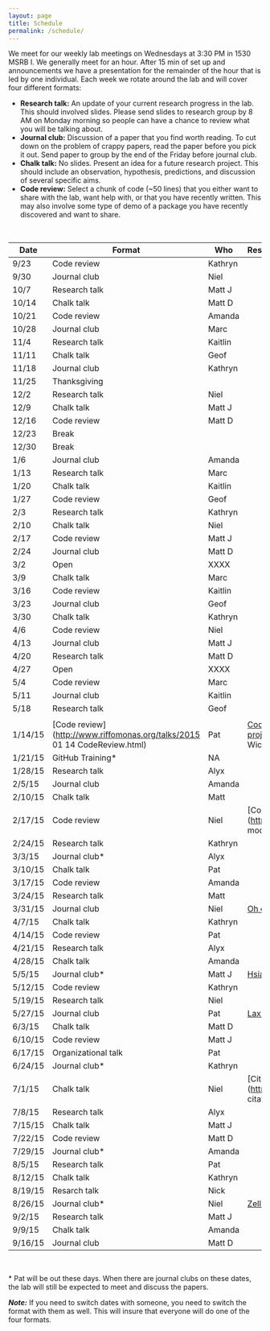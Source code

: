 ```yaml
---
layout: page
title: Schedule
permalink: /schedule/
---
```


We meet for our weekly lab meetings on Wednesdays at 3:30 PM in 1530 MSRB I. We
generally meet for an hour. After 15 min of set up and announcements we have a
presentation for the remainder of the hour that is led by one individual.
Each week we rotate around the lab and will cover four different formats:

* **Research talk:** An update of your current research progress in the lab.
This should involved slides. Please send slides to research group by 8 AM on
Monday morning so people can have a chance to review what you will be talking
about.
* **Journal club:** Discussion of a paper that you find worth reading. To cut
down on the problem of crappy papers, read the paper before you pick it out.
Send paper to group by the end of the Friday before journal club.
* **Chalk talk:** No slides. Present an idea for a future research project.
This should include an observation, hypothesis, predictions, and discussion of
several specific aims.
* **Code review:** Select a chunk of code (~50 lines) that you either want to
share with the lab, want help with, or that you have recently written. This may
also involve some type of demo of a package you have recently discovered and
want to share.

<br>

| Date  | Format           | Who       | Resources                                |
|-------|------------------|-----------|:-----------------------------------------|
| 9/23	|	Code review	|	Kathryn	|	|
| 9/30	|	Journal club	|	Niel	|	|
| 10/7	|	Research talk	|	Matt J	|	|
| 10/14	|	Chalk talk	|	Matt D	|	|
| 10/21	|	Code review	|	Amanda	|	|
| 10/28	|	Journal club	|	Marc	|	|
| 11/4	|	Research talk	|	Kaitlin	|	|
| 11/11	|	Chalk talk	|	Geof	|	|
| 11/18	|	Journal club	|	Kathryn	|	|
| 11/25	|	Thanksgiving	|	|
| 12/2	|	Research talk	|	Niel	|	|
| 12/9	|	Chalk talk	|	Matt J	|	|
| 12/16	|	Code review	|	Matt D	|	|
| 12/23	|	Break	|	|
| 12/30	|	Break	|	|
| 1/6	|	Journal club	|	Amanda	|	|
| 1/13	|	Research talk	|	Marc	|	|
| 1/20	|	Chalk talk	|	Kaitlin	|	|
| 1/27	|	Code review	|	Geof	|	|
| 2/3	|	Research talk	|	Kathryn	|	|
| 2/10	|	Chalk talk	|	Niel	|	|
| 2/17	|	Code review	|	Matt J	|	|
| 2/24	|	Journal club	|	Matt D	|	|
| 3/2	|	Open	|	XXXX	|	|
| 3/9	|	Chalk talk	|	Marc	|	|
| 3/16	|	Code review	|	Kaitlin	|	|
| 3/23	|	Journal club	|	Geof	|	|
| 3/30	|	Chalk talk	|	Kathryn	|	|
| 4/6	|	Code review	|	Niel	|	|
| 4/13	|	Journal club	|	Matt J	|	|
| 4/20	|	Research talk	|	Matt D	|	|
| 4/27	|	Open	|	XXXX	|	|
| 5/4	|	Code review	|	Marc	|	|
| 5/11	|	Journal club	|	Kaitlin	|
| 5/18	|	Research talk	|	Geof	|	|
| 	|	|	|	|
| 1/14/15	| [Code review](http://www.riffomonas.org/talks/2015 01 14 CodeReview.html)      | Pat       | [Code review](http://arxiv.org/pdf/1311.2412v1.pdf), [R style guide](http://google-styleguide.googlecode.com/svn/trunk/Rguide.xml), [testthat](http://journal.r-project.org/archive/2011-1/RJournal 2011-1 Wickham.pdf)
| 1/21/15	| GitHub Training* | NA     |   |
| 1/28/15	| Research talk    | Alyx     |   |
| 2/5/15	| Journal club     | Amanda     |   |
| 2/10/15	| Chalk talk       | Matt     |   |
| 2/17/15	| Code review      | Niel  |  [Code](https://github.com/SchlossLab/glne007/blob/master/rf.logit models.R)   |
| 2/24/15	| Research talk    | Kathryn     |   |
| 3/3/15	| Journal club*    | Alyx     |   |
| 3/10/15	| Chalk talk       | Pat     |   |
| 3/17/15	| Code review      | Amanda     |   |
| 3/24/15	| Research talk    | Matt     |   |
| 3/31/15	| Journal club     | Niel | [Oh et al. 2014 *Nature*](http://www.nature.com/nature/journal/v514/n7520/full/nature13786.html)   |
| 4/7/15	| Chalk talk       | Kathryn     |   |
| 4/14/15	| Code review      | Pat     |   |
| 4/21/15	| Research talk    | Alyx     |   |
| 4/28/15	| Chalk talk       | Amanda     |   |
| 5/5/15	| Journal club*    | Matt J | [Hsiao et al. 2014 *Nature*](http://www.nature.com/nature/journal/v515/n7527/full/nature13738.html)   |
| 5/12/15	| Code review      | Kathryn     |   |
| 5/19/15	| Research talk    | Niel     |   |
| 5/27/15	| Journal club     | Pat | [Lax et al. 2014 *Science*](http://www.sciencemag.org/content/345/6200/1048.full.pdf)   |
| 6/3/15	| Chalk talk       | Matt D     |   |
| 6/10/15	| Code review      | Matt J     |   |
| 6/17/15	| Organizational talk    | Pat     |   |
| 6/24/15	| Journal club*    | Kathryn     |   |
| 7/1/15	| Chalk talk       | Niel     | [Citations in R Markdown](http://rmarkdown.rstudio.com/authoring bibliographies and citations.html), [BibTex Examples](https://www.verbosus.com/bibtex-style-examples.html), [Journal csl Files](https://github.com/citation-style-language/styles)  |
| 7/8/15	| Research talk    | Alyx      |   |
| 7/15/15	| Chalk talk       | Matt J     |   |
| 7/22/15	| Code review      | Matt D     |   |
| 7/29/15	| Journal club*    | Amanda     |   |
| 8/5/15	| Research talk    | Pat     |   |
| 8/12/15	| Chalk talk       | Kathryn     |   |
| 8/19/15	| Resarch talk     | Nick     |   |
| 8/26/15	| Journal club*    | Niel     | [Zeller et al. 2014  Mol. Sys. Biol. ](http://msb.embopress.org/content/msb/10/11/766.full.pdf)  |
| 9/2/15	| Research talk    | Matt J     |   |
| 9/9/15	| Chalk talk       | Amanda     |   |
| 9/16/15	| Journal club     | Matt D     |   |

<br>

\* Pat will be out these days. When there are journal clubs on these dates, the
lab will still be expected to meet and discuss the papers.

***Note:***
If you need to switch dates with someone, you need to switch the format with
them as well. This will insure that everyone will do one of the four formats.
